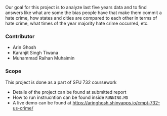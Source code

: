 Our goal for this project is to analyze last five years data and to find answers like what are some the bias people have that make them commit a hate crime, how states and cities are compared to each other in terms of hate crime, what times of the year majority hate crime occurred, etc. 

### Contributor
- Arin Ghosh
- Karanjit Singh Tiwana
- Muhammad Raihan Muhaimin

### Scope
This project is done as a part of SFU 732 coursework 

* Details of the project can be found at submitted report
* How to run instrucntion can be found inside `RUNNING.MD`
* A live demo can be found at https://aringhosh.shinyapps.io/cmpt-732-us-crime/
